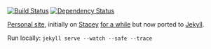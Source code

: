 [![Build Status](https://travis-ci.org/itsmrwave/itsmrwave.github.io.png?branch=master)](https://travis-ci.org/itsmrwave/itsmrwave.github.io)
[![Dependency Status](https://gemnasium.com/itsmrwave/itsmrwave.github.io.png)](https://gemnasium.com/itsmrwave/itsmrwave.github.io)

[Personal site][1], initially on [Stacey][2] [for a while][4] but now ported to
[Jekyll][5].

Run locally: `jekyll serve --watch --safe --trace`

[1]: http://kingori.co
[2]: http://staceyapp.com/
[3]: http://feeds.feedburner.com/kingorico
[4]: https://github.com/itsmrwave/kingori.co/tree/on-stacey
[5]: http://jekyllrb.com/
